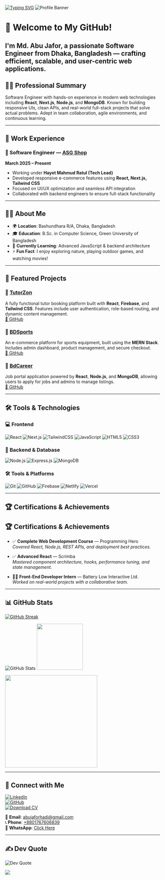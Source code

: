 [![Typing SVG](https://readme-typing-svg.herokuapp.com?font=Fira+Code&pause=1000&center=true&width=435&lines=Hi%2C+I%E2%80%99m+Md.+Abu+Jafor)](https://git.io/typing-svg)
![Profile Banner](https://github.com/user-attachments/assets/a8f3df3f-3d58-4a0c-ba8d-3a694ac1206e)

# 👋 Welcome to My GitHub!

I'm Md. Abu Jafor, a passionate Software Engineer from Dhaka, Bangladesh — crafting efficient, scalable, and user-centric web applications.
---
## 👨‍💼 Professional Summary

Software Engineer with hands-on experience in modern web technologies including **React**, **Next.js**, **Node.js**, and **MongoDB**. Known for building responsive UIs, clean APIs, and real-world full-stack projects that solve actual problems. Adept in team collaboration, agile environments, and continuous learning.

---
## 💼 Work Experience

### 🚀 Software Engineer — [**ASG Shop**](https://www.asgshop.ai/)  
**March 2025 – Present**  
- Working under **Hayet Mahmud Ratul (Tech Lead)**  
- Developed responsive e-commerce features using **React, Next.js, Tailwind CSS**  
- Focused on UI/UX optimization and seamless API integration  
- Collaborated with backend engineers to ensure full-stack functionality  

---

## 👨‍💻 About Me

- 🌍 **Location**: Bashundhara R/A, Dhaka, Bangladesh  
- 🎓 **Education**: B.Sc. in Computer Science, Green University of Bangladesh  
- 🧠 **Currently Learning**: Advanced JavaScript & backend architecture  
- ⚡ **Fun Fact**: I enjoy exploring nature, playing outdoor games, and watching movies!  

---

## 🚀 Featured Projects

### 🔹 [**TutorZon**](https://tutorzen.abujafor.me/)  
A fully functional tutor booking platform built with **React**, **Firebase**, and **Tailwind CSS**. Features include user authentication, role-based routing, and dynamic content management.  
[🔗 GitHub](https://github.com/abujaforhadi/TutorZon-client)

### 🔹 [**BDSports**](https://bdsports.abujafor.me/)  
An e-commerce platform for sports equipment, built using the **MERN Stack**. Includes admin dashboard, product management, and secure checkout.  
[🔗 GitHub](https://github.com/abujaforhadi/BDSports)

### 🔹 [**BdCareer**](https://career.abujafor.me/)  
Job portal application powered by **React**, **Node.js**, and **MongoDB**, allowing users to apply for jobs and admins to manage listings.  
[🔗 GitHub](https://github.com/abujaforhadi/BdCareer)


---

## 🛠️ Tools & Technologies  

### 💻 **Frontend**  
![React](https://img.shields.io/badge/React-20232A?style=for-the-badge&logo=react&logoColor=61DAFB)  ![Next.js](https://img.shields.io/badge/Next.js-000000?style=for-the-badge&logo=nextdotjs&logoColor=white)  ![TailwindCSS](https://img.shields.io/badge/TailwindCSS-38B2AC?style=for-the-badge&logo=tailwind-css&logoColor=white)  ![JavaScript](https://img.shields.io/badge/JavaScript-F7DF1E?style=for-the-badge&logo=javascript&logoColor=black)  ![HTML5](https://img.shields.io/badge/HTML5-E34F26?style=for-the-badge&logo=html5&logoColor=white)  ![CSS3](https://img.shields.io/badge/CSS3-1572B6?style=for-the-badge&logo=css3&logoColor=white)  

### 🧩 **Backend & Database**  
![Node.js](https://img.shields.io/badge/Node.js-43853D?style=for-the-badge&logo=node-dot-js&logoColor=white)  ![Express.js](https://img.shields.io/badge/Express.js-000000?style=for-the-badge&logo=express&logoColor=white)  ![MongoDB](https://img.shields.io/badge/MongoDB-47A248?style=for-the-badge&logo=mongodb&logoColor=white)  

### 🛠️ **Tools & Platforms**  
![Git](https://img.shields.io/badge/Git-F05032?style=for-the-badge&logo=git&logoColor=white)  ![GitHub](https://img.shields.io/badge/GitHub-181717?style=for-the-badge&logo=github&logoColor=white)  ![Firebase](https://img.shields.io/badge/Firebase-FFCA28?style=for-the-badge&logo=firebase&logoColor=black)  ![Netlify](https://img.shields.io/badge/Netlify-00C7B7?style=for-the-badge&logo=netlify&logoColor=white)  ![Vercel](https://img.shields.io/badge/Vercel-000000?style=for-the-badge&logo=vercel&logoColor=white)  

---

## 🏆 Certifications & Achievements

## 🏆 Certifications & Achievements

- ✅ **Complete Web Development Course** — Programming Hero  
  _Covered React, Node.js, REST APIs, and deployment best practices._

- ✅ **Advanced React** — Scrimba  
  _Mastered component architecture, hooks, performance tuning, and state management._

- 👨‍💻 **Front-End Developer Intern** — Battery Low Interactive Ltd.  
  _Worked on real-world projects with a collaborative team._


---

## 📊 GitHub Stats

<a href="https://git.io/streak-stats">
  <img src="https://streak-stats.demolab.com?user=abujaforhadi&theme=dark&hide_border=true&date_format=M%20j%5B%2C%20Y%5D" alt="GitHub Streak" />
</a>

![GitHub Stats](https://github-readme-stats.vercel.app/api?username=abujaforhadi&show_icons=true&theme=radical)   <img src="https://github-readme-stats.vercel.app/api/top-langs?username=abujaforhadi&layout=compact&card_width=320&langs_count=5&theme=dracula&hide_border=true" height="150" />

  <img src="https://github-readme-activity-graph.vercel.app/graph?username=abujaforhadi&theme=react&area=true&radius=16" height="300" />

---

## 🔗 Connect with Me

[![LinkedIn](https://img.shields.io/badge/LinkedIn-0077B5?style=for-the-badge&logo=linkedin&logoColor=white)](https://www.linkedin.com/in/abujaforhadi/)  
[![GitHub](https://img.shields.io/badge/GitHub-181717?style=for-the-badge&logo=github&logoColor=white)](https://github.com/abujaforhadi/)  
[![Download CV](https://img.shields.io/badge/Download%20CV-4285F4?style=for-the-badge&logo=google-drive&logoColor=white)](https://github.com/user-attachments/files/20481885/Resume_Abu_Jafor.pdf)

📧 **Email**: [abujaforhadi@gmail.com](mailto:abujaforhadi@gmail.com)  
📞 **Phone**: [+8801767606839](tel:+8801767606839)  
💬 **WhatsApp**: [Click Here](https://wa.me/8801767606839)

---

## ✍️ Dev Quote  
![Dev Quote](https://quotes-github-readme.vercel.app/api?type=vertical&theme=dark)

[![](https://visitcount.itsvg.in/api?id=abujaforhadi&label=Profile%20Views&pretty=false)](https://visitcount.itsvg.in)
